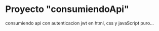 # Proyecto "consumiendoApi"

consumiendo api con autenticacion jwt en html, css y javaScript puro...
